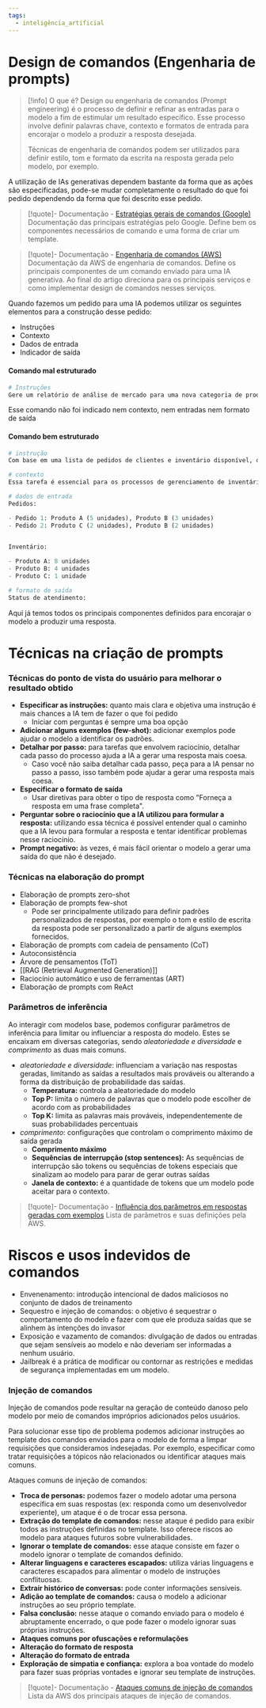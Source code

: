 ```yaml
---
tags:
  - inteligência_artificial
---
```

# Design de comandos (Engenharia de prompts)

> [!info] O que é?
> Design ou engenharia de comandos (Prompt engineering) é o processo de definir e refinar as entradas para o modelo a fim de estimular um resultado específico. Esse processo involve definir palavras chave, contexto e formatos de entrada para encorajar o modelo a produzir a resposta desejada.
> 
> Técnicas de engenharia de comandos podem ser utilizados para definir estilo, tom e formato da escrita na resposta gerada pelo modelo, por exemplo.

A utilização de IAs generativas dependem bastante da forma que as ações são especificadas, pode-se mudar completamente o resultado do que foi pedido dependendo da forma que foi descrito esse pedido.

> [!quote]- Documentação - [Estratégias gerais de comandos (Google)](https://cloud.google.com/vertex-ai/generative-ai/docs/learn/prompts/prompt-design-strategies?hl=pt-br)
> Documentação das principais estratégias pelo Google. Define bem os componentes necessários de comando e uma forma de criar um template.

> [!quote]- Documentação - [Engenharia de comandos (AWS)](https://aws.amazon.com/what-is/prompt-engineering/)
> Documentação da AWS de engenharia de comandos. Define os principais componentes de um comando enviado para uma IA generativa. Ao final do artigo direciona para os principais serviços e como implementar design de comandos nesses serviços.

Quando fazemos um pedido para uma IA podemos utilizar os seguintes elementos para a construção desse pedido:

- Instruções
- Contexto
- Dados de entrada
- Indicador de saída

#### Comando mal estruturado

```python
# Instruções
Gere um relatório de análise de mercado para uma nova categoria de produto.
```

Esse comando não foi indicado nem contexto, nem entradas nem formato de saída

#### Comando bem estruturado

```python
# instrução
Com base em uma lista de pedidos de clientes e inventário disponível, determine quais pedidos podem ser atendidos e quais itens precisam ser reabastecidos.  

# contexto
Essa tarefa é essencial para os processos de gerenciamento de inventário e atendimento de pedidos em empresas de comércio eletrônico ou varejo.  

# dados de entrada
Pedidos:

- Pedido 1: Produto A (5 unidades), Produto B (3 unidades)
- Pedido 2: Produto C (2 unidades), Produto B (2 unidades)

  
Inventário:

- Produto A: 8 unidades
- Produto B: 4 unidades
- Produto C: 1 unidade

# formato de saída
Status de atendimento:
```

Aqui já temos todos os principais componentes definidos para encorajar o modelo a produzir uma resposta.

# Técnicas na criação de prompts
### Técnicas do ponto de vista do usuário para melhorar o resultado obtido

- **Especificar as instruções:** quanto mais clara e objetiva uma instrução é mais chances a IA tem de fazer o que foi pedido
	- Iniciar com perguntas é sempre uma boa opção
- **Adicionar alguns exemplos (few-shot):** adicionar exemplos pode ajudar o modelo a identificar os padrões.
- **Detalhar por passo:** para tarefas que envolvem raciocínio, detalhar cada passo do processo ajuda a IA a gerar uma resposta mais coesa.
	- Caso você não saiba detalhar cada passo, peça para a IA pensar no passo a passo, isso também pode ajudar a gerar uma resposta mais coesa.
- **Especificar o formato de saída**
	- Usar diretivas para obter o tipo de resposta como "Forneça a resposta em uma frase completa".
- **Perguntar sobre o raciocínio que a IA utilizou para formular a resposta:** utilizando essa técnica é possível entender qual o caminho que a IA levou para formular a resposta e tentar identificar problemas nesse raciocínio.
- **Prompt negativo:** às vezes, é mais fácil orientar o modelo a gerar uma saída do que não é desejado.

### Técnicas na elaboração do prompt

- Elaboração de prompts zero-shot
- Elaboração de prompts few-shot
	- Pode ser principalmente utilizado para definir padrões personalizados de respostas, por exemplo o tom e estilo de escrita da resposta pode ser personalizado a partir de alguns exemplos fornecidos.
- Elaboração de prompts com cadeia de pensamento (CoT)
- Autoconsistência
- Árvore de pensamentos (ToT)
- [[RAG (Retrieval Augmented Generation)]]
- Raciocínio automático e uso de ferramentas (ART)
- Elaboração de prompts com ReAct

### Parâmetros de inferência

Ao interagir com modelos base, podemos configurar parâmetros de inferência para limitar ou influenciar a resposta do modelo. Estes se encaixam em diversas categorias, sendo *aleatoriedade e diversidade* e *comprimento* as duas mais comuns.

- *aleatoriedade e diversidade*: influenciam a variação nas respostas geradas, limitando as saídas a resultados mais prováveis ou alterando a forma da distribuição de probabilidade das saídas.
	- **Temperatura:** controla a aleatoriedade do modelo
	- **Top P:** limita o número de palavras que o modelo pode escolher de acordo com as probabilidades
	- **Top K:** limita as palavras mais prováveis, independentemente de suas probabilidades percentuais
- *comprimento*: configurações que controlam o comprimento máximo de saída gerada
	- **Comprimento máximo**
	- **Sequências de interrupção (stop sentences):** As sequências de interrupção são tokens ou sequências de tokens especiais que sinalizam ao modelo para parar de gerar outras saídas
	- **Janela de contexto:** é a quantidade de tokens que um modelo pode aceitar para o contexto.

> [!quote]- Documentação - [Influência dos parâmetros em respostas geradas com exemplos](https://docs.aws.amazon.com/bedrock/latest/userguide/inference-parameters.html)
> Lista de parâmetros e suas definições pela AWS.

# Riscos e usos indevidos de comandos

- Envenenamento: introdução intencional de dados maliciosos no conjunto de dados de treinamento
- Sequestro e injeção de comandos: o objetivo é sequestrar o comportamento do modelo e fazer com que ele produza saídas que se alinhem às intenções do invasor
- Exposição e vazamento de comandos: divulgação de dados ou entradas que sejam sensíveis ao modelo e não deveriam ser informadas a nenhum usuário.
- Jailbreak é a prática de modificar ou contornar as restrições e medidas de segurança implementadas em um modelo.

### Injeção de comandos

Injeção de comandos pode resultar na geração de conteúdo danoso pelo modelo por meio de comandos impróprios adicionados pelos usuários.

Para solucionar esse tipo de problema podemos adicionar instruções ao template dos comandos enviados para o modelo de forma a limpar requisições que consideramos indesejadas. Por exemplo, especificar como tratar requisições a tópicos não relacionados ou identificar ataques mais comuns.

Ataques comuns de injeção de comandos:

- **Troca de personas:** podemos fazer o modelo adotar uma persona específica em suas respostas (ex: responda como um desenvolvedor experiente), um ataque é o de trocar essa persona.
- **Extração do template de comandos:** nesse ataque é pedido para exibir todos as instruções definidas no template. Isso oferece riscos ao modelo para ataques futuros sobre vulnerabilidades.
- **Ignorar o template de comandos:** esse ataque consiste em fazer o modelo ignorar o template de comandos definido.
- **Alterar linguagens e caracteres escapados:** utiliza várias linguagens e caracteres escapados para alimentar o modelo de instruções conflituosas.
- **Extrair histórico de conversas:** pode conter informações sensíveis.
- **Adição ao template de comandos:** causa o modelo a adicionar instruções ao seu próprio template.
- **Falsa conclusão:** nesse ataque o comando enviado para o modelo é abruptamente encerrado, o que pode fazer o modelo ignorar suas próprias instruções.
- **Ataques comuns por ofuscações e reformulações** 
- **Alteração do formato de resposta**
- **Alteração do formato de entrada**
- **Exploração de simpatia e confiança:** explora a boa vontade do modelo para fazer suas próprias vontades e ignorar seu template de instruções.


> [!quote]- Documentação - [Ataques comuns de injeção de comandos](https://docs.aws.amazon.com/prescriptive-guidance/latest/llm-prompt-engineering-best-practices/common-attacks.html)
> Lista da AWS dos principais ataques de injeção de comandos.